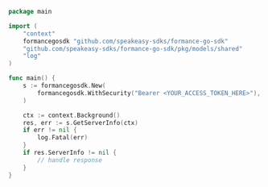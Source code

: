 <!-- Start SDK Example Usage [usage] -->
```go
package main

import (
	"context"
	formancegosdk "github.com/speakeasy-sdks/formance-go-sdk"
	"github.com/speakeasy-sdks/formance-go-sdk/pkg/models/shared"
	"log"
)

func main() {
	s := formancegosdk.New(
		formancegosdk.WithSecurity("Bearer <YOUR_ACCESS_TOKEN_HERE>"),
	)

	ctx := context.Background()
	res, err := s.GetServerInfo(ctx)
	if err != nil {
		log.Fatal(err)
	}
	if res.ServerInfo != nil {
		// handle response
	}
}

```
<!-- End SDK Example Usage [usage] -->